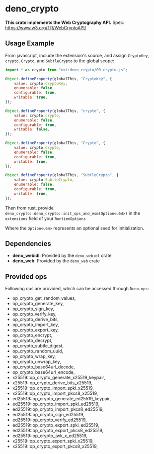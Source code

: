 # deno_crypto
**This crate implements the Web Cryptography API.**
Spec: https://www.w3.org/TR/WebCryptoAPI/

## Usage Example
From javascript, include the extension's source, and assign `CryptoKey`, `crypto`, `Crypto`, and `SubtleCrypto` to the global scope:
```javascript
import * as crypto from "ext:deno_crypto/00_crypto.js";

Object.defineProperty(globalThis, "CryptoKey", {
	value: crypto.CryptoKey,
	enumerable: false,
	configurable: true,
	writable: true,
});

Object.defineProperty(globalThis, "crypto", {
	value: crypto.crypto,
	enumerable: false,
	configurable: true,
	writable: false,
});

Object.defineProperty(globalThis, "Crypto", {
	value: crypto.Crypto,
	enumerable: false,
	configurable: true,
	writable: true,
});

Object.defineProperty(globalThis, "SubtleCrypto", {
	value: crypto.SubtleCrypto,
	enumerable: false,
	configurable: true,
	writable: true,
});
```

Then from rust, provide `deno_crypto::deno_crypto::init_ops_and_esm(Option<u64>)` in the `extensions` field of your `RuntimeOptions`

Where the `Option<u64>` represents an optional seed for initialization.

## Dependencies
- **deno_webidl**: Provided by the `deno_webidl` crate
- **deno_web**: Provided by the `deno_web` crate

## Provided ops
Following ops are provided, which can be accessed through `Deno.ops`:

- op_crypto_get_random_values,
- op_crypto_generate_key,
- op_crypto_sign_key,
- op_crypto_verify_key,
- op_crypto_derive_bits,
- op_crypto_import_key,
- op_crypto_export_key,
- op_crypto_encrypt,
- op_crypto_decrypt,
- op_crypto_subtle_digest,
- op_crypto_random_uuid,
- op_crypto_wrap_key,
- op_crypto_unwrap_key,
- op_crypto_base64url_decode,
- op_crypto_base64url_encode,
- x25519::op_crypto_generate_x25519_keypair,
- x25519::op_crypto_derive_bits_x25519,
- x25519::op_crypto_import_spki_x25519,
- x25519::op_crypto_import_pkcs8_x25519,
- ed25519::op_crypto_generate_ed25519_keypair,
- ed25519::op_crypto_import_spki_ed25519,
- ed25519::op_crypto_import_pkcs8_ed25519,
- ed25519::op_crypto_sign_ed25519,
- ed25519::op_crypto_verify_ed25519,
- ed25519::op_crypto_export_spki_ed25519,
- ed25519::op_crypto_export_pkcs8_ed25519,
- ed25519::op_crypto_jwk_x_ed25519,
- x25519::op_crypto_export_spki_x25519,
- x25519::op_crypto_export_pkcs8_x25519,